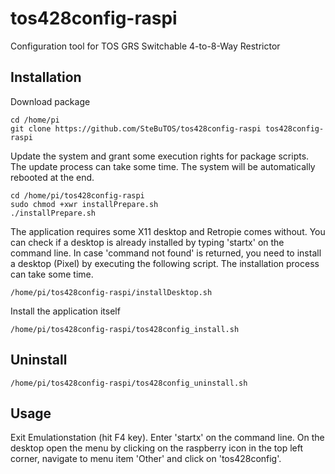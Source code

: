 # tos428config-raspi
Configuration tool for TOS GRS Switchable 4-to-8-Way Restrictor

## Installation
Download package
```
cd /home/pi
git clone https://github.com/SteBuTOS/tos428config-raspi tos428config-raspi
```
Update the system and grant some execution rights for package scripts. The update process can take some time. The system will be automatically rebooted at the end.
```
cd /home/pi/tos428config-raspi
sudo chmod +xwr installPrepare.sh
./installPrepare.sh
```
The application requires some X11 desktop and Retropie comes without.
You can check if a desktop is already installed by typing 'startx' on the command line.
In case 'command not found' is returned, you need to install a desktop (Pixel) by executing the following script. The installation process can take some time.
```
/home/pi/tos428config-raspi/installDesktop.sh
```
Install the application itself
```
/home/pi/tos428config-raspi/tos428config_install.sh
```

## Uninstall
```
/home/pi/tos428config-raspi/tos428config_uninstall.sh
```

## Usage
Exit Emulationstation (hit F4 key). Enter 'startx' on the command line. On the desktop open the menu by clicking on the raspberry icon in the top left corner, navigate to menu item 'Other' and click on 'tos428config'.
